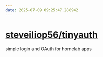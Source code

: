 ```yaml
---
date: 2025-07-09 09:25:47.288942
---
```


# [steveiliop56/tinyauth](https://github.com/steveiliop56/tinyauth)

simple login and OAuth for homelab apps